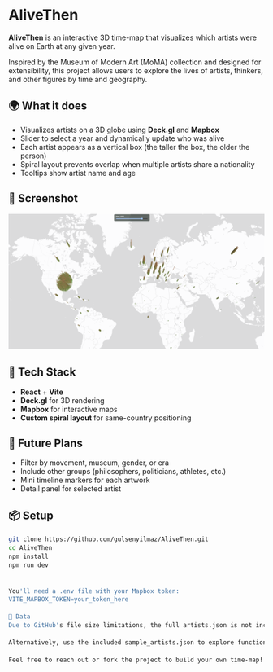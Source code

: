 # AliveThen

**AliveThen** is an interactive 3D time-map that visualizes which artists were alive on Earth at any given year.

Inspired by the Museum of Modern Art (MoMA) collection and designed for extensibility, this project allows users to explore the lives of artists, thinkers, and other figures by time and geography.

## 🌍 What it does

- Visualizes artists on a 3D globe using **Deck.gl** and **Mapbox**
- Slider to select a year and dynamically update who was alive
- Each artist appears as a vertical box (the taller the box, the older the person)
- Spiral layout prevents overlap when multiple artists share a nationality
- Tooltips show artist name and age

## 📸 Screenshot

![screenshot](AliveThen_Screenshot.png) <!-- Add when available -->

## 🚀 Tech Stack

- **React** + **Vite**
- **Deck.gl** for 3D rendering
- **Mapbox** for interactive maps
- **Custom spiral layout** for same-country positioning

## 🧠 Future Plans

- Filter by movement, museum, gender, or era
- Include other groups (philosophers, politicians, athletes, etc.)
- Mini timeline markers for each artwork
- Detail panel for selected artist

## 📦 Setup

```bash
git clone https://github.com/gulsenyilmaz/AliveThen.git
cd AliveThen
npm install
npm run dev


You'll need a .env file with your Mapbox token:
VITE_MAPBOX_TOKEN=your_token_here

📁 Data
Due to GitHub's file size limitations, the full artists.json is not included. You can download it from this link and place it in the /src/data/ directory.

Alternatively, use the included sample_artists.json to explore functionality.

Feel free to reach out or fork the project to build your own time-map!